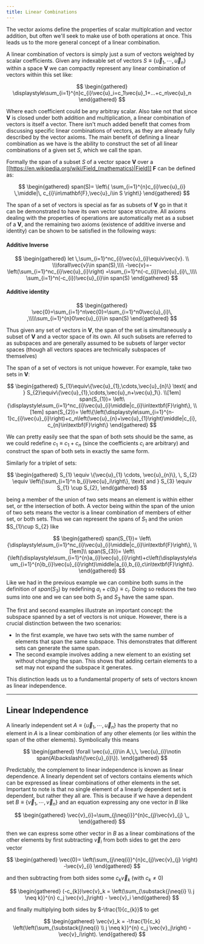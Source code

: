```yaml
---
title: Linear Combinations
---
```



The vector axioms define the properties of scalar multiplcation and vector addition, but often we'll seek to make use of both operations at once. This leads us to the more general concept of a linear combination.

A linear combination of vectors is simply just a sum of vectors weighted by scalar coefficients. Given any indexable set of vectors $S\equiv \{\vec{u}_1,\cdots,\vec{u}_n\}$ within a space $\textbf{V}$ we can compactly represent any linear combination of vectors within this set like: 

$$
\begin{gathered}
\displaystyle\sum_{i=1}^{n}c_{i}\vec{u}_i=c_1\vec{u}_1+...+c_n\vec{u}_n
\end{gathered}
$$


Where each coefficient could be any arbitray scalar. Also take not that since $\textbf{V}$ is closed under both addition and multiplication, a linear combination of vectors is itself a vector. There isn't much added benefit that comes from discussing specific linear combinations of vectors, as they are already fully described by the vector axioms. The main benefit of defining a linear combination as we have is the ability to construct the set of all linear combinations of a given set $S$, which we call the span.

Formally the span of a subset $S$ of a vector space $\textbf{V}$ over a  [[https://en.wikipedia.org/wiki/Field_(mathematics)|Field]] ${\textbf{F}}$ can be defined as:

$$
\begin{gathered}
span(S)= \left\{
\sum_{i=1}^{n}c_{i}\vec{u}_{i} \,\middle|\, c_{i}\in\mathbf{F},\vec{u}_i\in S
\right\}
\end{gathered}
$$

The span of a set of vectors is special as far as subsets of $\textbf{V}$ go in that it can be demonstrated to have its own vector space strucutre. All axioms dealing with the properties of operations are automatically met as a subset of a $\textbf{V}$, and the remaining two axioms (existence of additive inverse and identity) can be shown to be satisfied in the following ways:

#### Additive Inverse

$$
\begin{gathered}
let \,\sum_{i=1}^nc_{i}\vec{u}_{i}\equiv\vec{v}. \\ \\\forall\vec{v}\in span(S),\\\\ -\vec{v}=-\left(\sum_{i=1}^nc_{i}\vec{u}_{i}\right) =\sum_{i=1}^n(-c_{i})\vec{u}_{i}\,,\\\\ \sum_{i=1}^n(-c_{i})\vec{u}_{i}\in span(S)
\end{gathered}
$$

#### Additive identity

$$
\begin{gathered}
\vec{0}=\sum_{i=1}^n\vec{0}=\sum_{i=1}^n0\vec{u}_{i}\, ,\\\\\sum_{i=1}^{n}0\vec{u}_{i}\in span(S)
\end{gathered}
$$

Thus given any set of vectors in $\textbf{V}$, the span of the set is simultaneously a subset of $\textbf{V}$ and a   vector space of its own. All such subsets are referred to as subspaces and are generally assumed to be subsets of larger vector spaces (though all vectors spaces are technically subspaces of themselves)

The span of a set of vectors is not unique however. For example, take two sets in $\textbf{V}$:

$$
\begin{gathered}
S_{1}\equiv\{\vec{u}_{1},\cdots,\vec{u}_{n}\} \text{ and } S_{2}\equiv\{\vec{u}_{1},\cdots,\vec{u}_n+\vec{u}_1\}. \\[1em]
span(S_{1})= \left\{\displaystyle\sum_{i=1}^nc_{i}\vec{u}_{i}\middle|c_{i}\in\textbf{F}\right\}, \\[1em]
span(S_{2})= \left\{\left(\displaystyle\sum_{i=1}^{n-1}c_{i}\vec{u}_{i}\right)+c_n\left(\vec{u}_{n}+\vec{u}_{1}\right)\middle|c_{i}, c_{n}\in\textbf{F}\right\}
\end{gathered}
$$

We can pretty easily see that the span of both sets should be the same, as we could redefine $c_{1}\equiv c_{1}+c_{n}$ (since the coefficients $c_i$   are arbitrary) and construct the span of both sets in exactly the same form.

Similarly for a triplet of sets:

$$
\begin{gathered}
S_{1} \equiv \{\vec{u}_{1} \cdots, \vec{u}_{n}\}, \,
S_{2} \equiv \left\{\sum_{i=1}^n b_{i}\vec{u}_i\right\}, \text{ and }
S_{3} \equiv S_{1} \cup S_{2},
\end{gathered}
$$

being a member of the union of two sets means an element is within either set, or tthe intersection of both. A vector being within the span of the union of two sets means the vector is a linear combination of members of either set, or both sets. Thus we can represent the spans of $S_{1}$ and the union $S_{1}\cup S_{2} like

$$
\begin{gathered}
span(S_{1})= \left\{\displaystyle\sum_{i=1}^nc_{i}\vec{u}_{i}\middle|c_{i}\in\textbf{F}\right\}, \\[1em]\\
span(S_{3})= \left\{\left(\displaystyle\sum_{i=1}^{n}a_{i}\vec{u}_{i}\right)+c\left(\displaystyle\sum_{i=1}^{n}b_{i}\vec{u}_{i}\right)\middle|a_{i},b_{i},c\in\textbf{F}\right\}.
\end{gathered}
$$ 

Like we had in the previous example we can combine both sums in the definition of $span(S_{3})$ by redefining $a_{i}+c(b_{i})\equiv c_{i}$. Doing so reduces the two sums into one and we can see both $S_{1}$ and $S_{3}$ have the same span.

The first and second examples illustrate an important concept: the subspace spanned by a set of vectors is not unique. However, there is a crucial distinction between the two scenarios:

- In the first example, we have two sets with the same number of elements that span the same subspace. This demonstrates that different sets can generate the same span.
- The second example involves adding a new element to an existing set without changing the span. This shows that adding certain elements to a set may not expand the subspace it generates.

This distinction leads us to a fundamental property of sets of vectors known as linear independence.

---
Linear Independence
---

A linearly independent set $A\equiv\{\vec{u}_1,\cdots,\vec{u}_n\}$ has the property that no element in $A$ is a linear combination of any other elements (or lies within the span of the other elements). Symbolically this means 

$$
\begin{gathered}
\forall \vec{u}_{i}\in A,\,\, \vec{u}_{i}\notin span(A\backslash\{\vec{u}_{i}\}).
\end{gathered}
$$

Predictably, the complement to linear independence is known as linear dependence. A linearly dependent set of vectors contains elements which can be expressed as linear combinations of other elements in the set. Important to note is that no single element of a linearly dependent set is dependent, but rather they all are. This is because if we have a dependent set  $B\equiv\{\vec{v}_1,\cdots,\vec{v}_n\}$ and an equation expressing any one vector in $B$ like

$$
\begin{gathered}
\vec{v}_{i}=\sum_{j\neq{i}}^{n}c_{j}\vec{v}_{j} \,,
\end{gathered}
$$

then we can express some other vector in $B$ as a linear combinations of the other elements by first subtracting $\vec{v}_{i}$ from both sides to get the zero vector

$$
\begin{gathered}
\vec{0}= \left(\sum_{j\neq{i}}^{n}c_{j}\vec{v}_{j} \right) -\vec{v}_{i}
\end{gathered}
$$

and then subtracting from both sides some $c_{k}\vec{v}_k$ (with $c_{k}\ne 0$)

$$
\begin{gathered}
(-c_{k})\vec{v}_k = \left(\sum_{\substack{j\neq{i} \\ j \neq k}}^{n} c_j \vec{v}_j\right) - \vec{v}_i
\end{gathered}
$$

and finally multiplying both sides by $-\frac{1}{c_{k}}$ to get

$$
\begin{gathered}
\vec{v}_k = -\frac{1}{c_k} \left(\left(\sum_{\substack{j\neq{i} \\ j \neq k}}^{n} c_j \vec{v}_j\right) - \vec{v}_i\right).
\end{gathered}
$$
